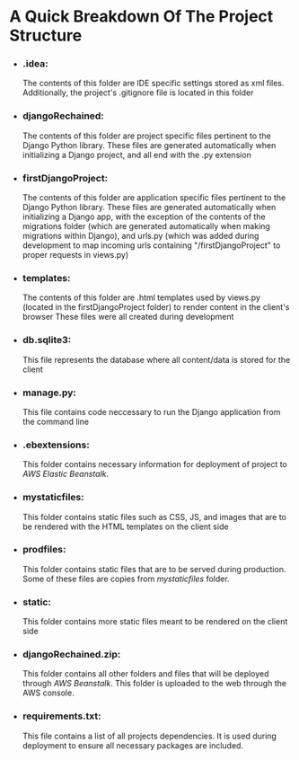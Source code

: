 
# A Quick Breakdown Of The Project Structure

- ### .idea:
  The contents of this folder are IDE specific settings stored as xml files.
  Additionally, the project's .gitignore file is located in this folder

- ### djangoRechained:
  The contents of this folder are project specific files pertinent to the Django Python library.
  These files are generated automatically when initializing a Django project, and all end with the .py extension

- ### firstDjangoProject:
  The contents of this folder are application specific files pertinent to the Django Python library.
  These files are generated automatically when initializing a Django app, with the exception of
  the contents of the migrations folder (which are generated automatically when making migrations within Django), and
  urls.py (which was added during development to map incoming urls containing "/firstDjangoProject" to proper requests in views.py)

- ### templates:
  The contents of this folder are .html templates used by views.py (located in the firstDjangoProject folder) to render content in the client's browser
  These files were all created during development

- ### db.sqlite3:
  This file represents the database where all content/data is stored for the client

- ### manage.py:
  This file contains code neccessary to run the Django application from the command line

- ### .ebextensions:
  This folder contains necessary information for deployment of project to _AWS Elastic Beanstalk_.

- ### mystaticfiles:
  This folder contains static files such as CSS, JS, and images that are to be rendered with the HTML templates on the client side

- ### prodfiles:
  This folder contains static files that are to be served during production.
  Some of these files are copies from _mystaticfiles_ folder.

- ### static:
  This folder contains more static files meant to be rendered on the client side

- ### djangoRechained.zip:
  This folder contains all other folders and files that will be deployed through _AWS Beanstalk_.
  This folder is uploaded to the web through the AWS console.

- ### requirements.txt:
  This file contains a list of all projects dependencies.
  It is used during deployment to ensure all necessary packages are included.
